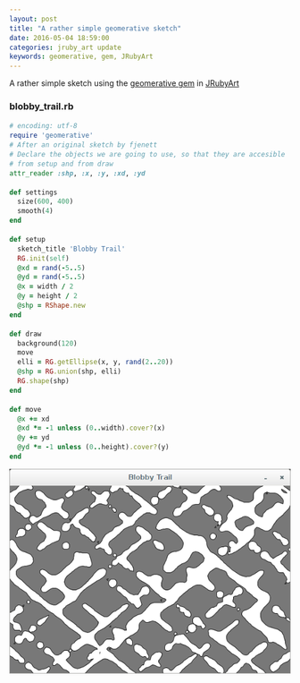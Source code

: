 ```yaml
---
layout: post
title: "A rather simple geomerative sketch"
date: 2016-05-04 18:59:00
categories: jruby_art update
keywords: geomerative, gem, JRubyArt
---
```


A rather simple sketch using the [geomerative gem][gem] in [JRubyArt][jruby_art]

### blobby_trail.rb ###

```ruby
# encoding: utf-8
require 'geomerative'
# After an original sketch by fjenett
# Declare the objects we are going to use, so that they are accesible
# from setup and from draw
attr_reader :shp, :x, :y, :xd, :yd

def settings
  size(600, 400)
  smooth(4)
end

def setup
  sketch_title 'Blobby Trail'
  RG.init(self)
  @xd = rand(-5..5)
  @yd = rand(-5..5)
  @x = width / 2
  @y = height / 2
  @shp = RShape.new
end

def draw
  background(120)
  move
  elli = RG.getEllipse(x, y, rand(2..20))
  @shp = RG.union(shp, elli)
  RG.shape(shp)
end

def move
  @x += xd
  @xd *= -1 unless (0..width).cover?(x)
  @y += yd
  @yd *= -1 unless (0..height).cover?(y)
end
```


<img src="/assets/blobby_trail.png" />

[jruby_art]:https://ruby-processing.github.io/JRubyArt/
[gem]:https://ruby-processing.github.io/geomerativegem/